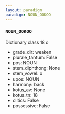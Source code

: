 ```yaml
---
layout: paradigm
paradigm: NOUN_OOKOO
---
```

### ` NOUN_OOKOO `

Dictionary class 18 o
* grade_dir: weaken
* plurale_tantum: False
* pos: NOUN
* stem_diphthong: None
* stem_vowel: o
* upos: NOUN
* harmony: back
* kotus_av: None
* kotus_tn: 18
* clitics: False
* possessive: False
